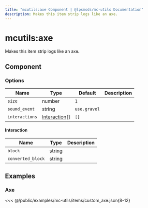 ```yaml
---
title: "mcutils:axe Component | @lpsmods/mc-utils Documentation"
description: Makes this item strip logs like an axe.
---
```


# mcutils:axe

Makes this item strip logs like an axe.

## Component

### Options

| Name           | Type                          | Default      | Description |
| -------------- | ----------------------------- | ------------ | ----------- |
| `size`         | number                        | `1`          |             |
| `sound_event`  | string                        | `use.gravel` |             |
| `interactions` | [Interaction](#interaction)[] | `[]`         |             |

#### Interaction

| Name              | Type   | Description |
| ----------------- | ------ | ----------- |
| `block`           | string |             |
| `converted_block` | string |             |

## Examples

### Axe

<<< @/public/examples/mc-utils/items/custom_axe.json{8-12}
